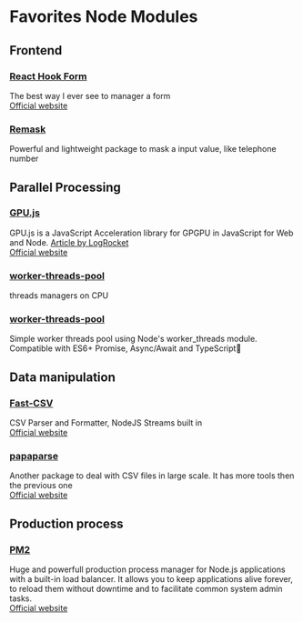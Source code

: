 # Favorites Node Modules

## Frontend
### [React Hook Form](https://www.npmjs.com/package/react-hook-form)
The best way I ever see to manager a form 
<br>[Official website](https://react-hook-form.com/)
<br>

### [Remask](https://www.npmjs.com/package/remask)
Powerful and lightweight package to mask a input value, like telephone number
<br>



## Parallel Processing 
### [GPU.js](https://www.npmjs.com/package/gpu.js)
GPU.js is a JavaScript Acceleration library for GPGPU in JavaScript for Web and Node.
[Article by LogRocket](https://blog.logrocket.com/improving-javascript-performance-with-gpu-js/)
<br>[Official website](https://gpu.rocks/#/)
<br>

### [worker-threads-pool](https://www.npmjs.com/package/worker-threads-pool)
threads managers on CPU
<br>

### [worker-threads-pool](https://www.npmjs.com/package/node-worker-threads-pool)
Simple worker threads pool using Node's worker_threads module. Compatible with ES6+ Promise, Async/Await and TypeScript🚀
<br>



## Data manipulation
### [Fast-CSV](https://www.npmjs.com/package/fast-csv)
CSV Parser and Formatter, NodeJS Streams built in
<br>[Official website](https://c2fo.github.io/fast-csv/)
<br>

### [papaparse](https://www.npmjs.com/package/papaparse)
Another package to deal with CSV files in large scale. It has more tools then the previous one 
<br>[Official website](https://www.papaparse.com/)
<br>



## Production process
### [PM2](https://www.npmjs.com/package/pm2)
Huge and powerfull production process manager for Node.js applications with a built-in load balancer. It allows you to keep applications alive forever, to reload them without downtime and to facilitate common system admin tasks.
<br>[Official website](https://pm2.keymetrics.io/)
<br>
